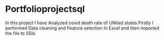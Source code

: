 # Portfolioprojectsql
In this project I have Analyzed covid death rate of UNited states.Firstly I performed Data cleaning and Feature selection In Excel and then imported the file to SSIs.
